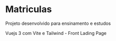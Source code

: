 # Matriculas
Projeto desenvolvido para ensinamento e estudos

Vuejs 3 com Vite e Tailwind - Front Lading Page
